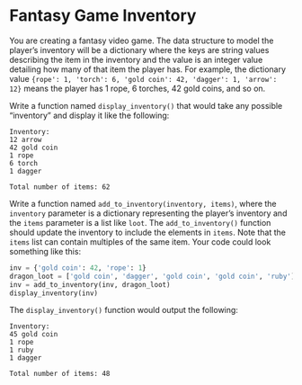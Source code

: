 # Fantasy Game Inventory
You are creating a fantasy video game. The data structure to model the player’s inventory will be a dictionary where the keys are string values describing the item in the inventory and the value is an integer value detailing how many of that item the player has. For example, the dictionary value 
`{rope': 1, 'torch': 6, 'gold coin': 42, 'dagger': 1, 'arrow': 12}`
 means the player has 1 rope, 6 torches, 42 gold coins, and so on.
 
 Write a function named `display_inventory()` that would take any possible “inventory” and display it like the following:
 ```
Inventory:
12 arrow
42 gold coin
1 rope
6 torch
1 dagger

Total number of items: 62
 ```
 
 Write a function named `add_to_inventory(inventory, items)`, where the `inventory` parameter is a dictionary representing the player’s inventory and the `items` parameter is a list like `loot`. The `add_to_inventory()` function should update the inventory to include the elements in `items`. Note that the `items` list can contain multiples of the same item. Your code could look something like this:
```python
inv = {'gold coin': 42, 'rope': 1}
dragon_loot = ['gold coin', 'dagger', 'gold coin', 'gold coin', 'ruby']
inv = add_to_inventory(inv, dragon_loot)
display_inventory(inv)
```
The `display_inventory()` function would output the following:
```
Inventory:
45 gold coin
1 rope
1 ruby
1 dagger

Total number of items: 48
```
